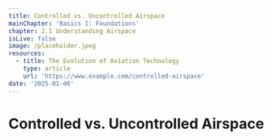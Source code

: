 ```yaml
---
title: Controlled vs. Uncontrolled Airspace
mainChapter: 'Basics I: Foundations'
chapter: 2.1 Understanding Airspace
isLive: false
image: /placeholder.jpeg
resources:
  - title: The Evolution of Aviation Technology
    type: article
    url: 'https://www.example.com/controlled-airspace'
date: '2025-01-06'
---
```


# Controlled vs. Uncontrolled Airspace
